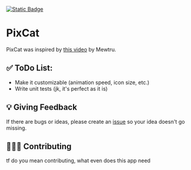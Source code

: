 [![Static Badge](https://img.shields.io/badge/SwiftUI-524520?logo=swift)](https://developer.apple.com/xcode/swiftui/) 
# PixCat
PixCat was inspired by [this video](https://www.youtube.com/shorts/w-yXmw3iwng) by Mewtru.

## ✅ ToDo List:
* Make it customizable (animation speed, icon size, etc.)
* Write unit tests (jk, it's perfect as it is)

## 💡 Giving Feedback
If there are bugs or ideas, please create an [issue](https://github.com/fehernandez12/PixCat/issues/new/choose) so your idea doesn't go missing.

## 🧑🏻‍💻 Contributing
tf do you mean contributing, what even does this app need

<!--
Author: Felipe Hernández
Keywords: swift swiftui cat menu bar cat apple macos utility
-->

